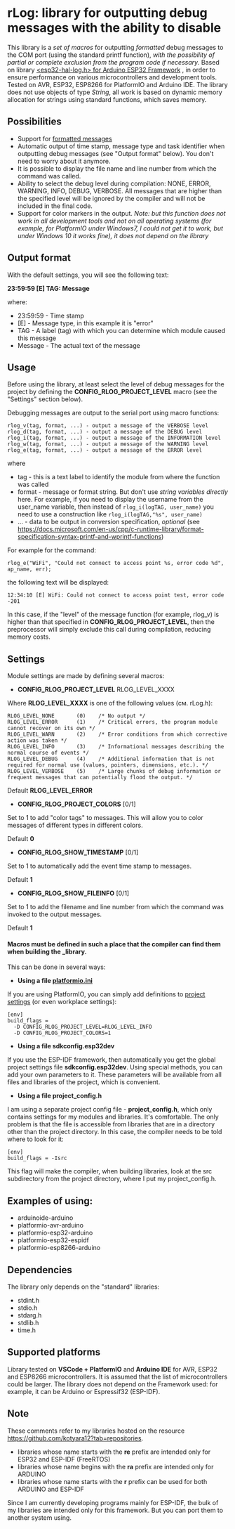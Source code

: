 # rLog: library for outputting debug messages with the ability to disable

This library is a _set of macros_ for outputting _formatted_ debug messages to the COM port (using the standard printf function), _with the possibility of partial or complete exclusion from the program code if necessary_. Based on library [<esp32-hal-log.h> for Arduino ESP32 Framework](https://github.com/espressif/arduino-esp32/blob/master/cores/esp32/esp32-hal-log.h) , in order to ensure performance on various microcontrollers and development tools. Tested on AVR, ESP32, ESP8266 for PlatformIO and Arduino IDE. The library does not use objects of type _String_, all work is based on dynamic memory allocation for strings using standard functions, which saves memory.

## Possibilities
* Support for [formatted messages](https://docs.microsoft.com/en-us/cpp/c-runtime-library/format-specification-syntax-printf-and-wprintf-functions?view=msvc-170)
* Automatic output of time stamp, message type and task identifier when outputting debug messages (see "Output format" below). You don't need to worry about it anymore.
* It is possible to display the file name and line number from which the command was called.
* Ability to select the debug level during compilation: NONE, ERROR, WARNING, INFO, DEBUG, VERBOSE. All messages that are higher than the specified level will be ignored by the compiler and will not be included in the final code.
* Support for color markers in the output. _Note: but this function does not work in all development tools and not on all operating systems (for example, for PlatformIO under Windows7, I could not get it to work, but under Windows 10 it works fine), it does not depend on the library_

## Output format
With the default settings, you will see the following text:

**23:59:59 [E] TAG: Message**

where:

* 23:59:59 - Time stamp
* [E] - Message type, in this example it is "error"
* TAG - A label (tag) with which you can determine which module caused this message
* Message - The actual text of the message

## Usage
Before using the library, at least select the level of debug messages for the project by defining the **CONFIG_RLOG_PROJECT_LEVEL** macro (see the "Settings" section below).

Debugging messages are output to the serial port using macro functions:

```
rlog_v(tag, format, ...) - output a message of the VERBOSE level
rlog_d(tag, format, ...) - output a message of the DEBUG level
rlog_i(tag, format, ...) - output a message of the INFORMATION level
rlog_w(tag, format, ...) - output a message of the WARNING level
rlog_e(tag, format, ...) - output a message of the ERROR level
```

where

* tag - this is a text label to identify the module from where the function was called
* format - message or format string. But don't use _string variables directly_ here. For example, if you need to display the username from the user_name variable, then instead of `rlog_i(logTAG, user_name)` you need to use a construction like `rlog_i(logTAG,"%s", user_name)`
* ... - data to be output in conversion specification, _optional_ (see https://docs.microsoft.com/en-us/cpp/c-runtime-library/format-specification-syntax-printf-and-wprintf-functions)

For example for the command:

```
rlog_e("WiFi", "Could not connect to access point %s, error code %d", ap_name, err);
```

the following text will be displayed:

```
12:34:10 [E] WiFi: Could not connect to access point test, error code -201
```

In this case, if the "level" of the message function (for example, rlog_v) is higher than that specified in **CONFIG_RLOG_PROJECT_LEVEL**, then the preprocessor will simply exclude this call during compilation, reducing memory costs.

## Settings
Module settings are made by defining several macros:

* **CONFIG_RLOG_PROJECT_LEVEL** RLOG_LEVEL_XXXX

Where **RLOG_LEVEL_XXXX** is one of the following values (см. rLog.h):

```
RLOG_LEVEL_NONE       (0)    /* No output */
RLOG_LEVEL_ERROR      (1)    /* Critical errors, the program module cannot recover on its own */
RLOG_LEVEL_WARN       (2)    /* Error conditions from which corrective action was taken */
RLOG_LEVEL_INFO       (3)    /* Informational messages describing the normal course of events */
RLOG_LEVEL_DEBUG      (4)    /* Additional information that is not required for normal use (values, pointers, dimensions, etc.). */
RLOG_LEVEL_VERBOSE    (5)    /* Large chunks of debug information or frequent messages that can potentially flood the output. */
```

Default **RLOG_LEVEL_ERROR**

* **CONFIG_RLOG_PROJECT_COLORS** [0/1]

Set to 1 to add "color tags" to messages. This will allow you to color messages of different types in different colors.

Default **0**

* **CONFIG_RLOG_SHOW_TIMESTAMP** [0/1]

Set to 1 to automatically add the event time stamp to messages.

Default **1**

* **CONFIG_RLOG_SHOW_FILEINFO** [0/1]

Set to 1 to add the filename and line number from which the command was invoked to the output messages.

Default **1**

#### Macros must be defined in such a place that the compiler can find them when building the _library.

This can be done in several ways:

* **Using a file [platformio.ini](https://docs.platformio.org/page/projectconf.html)**

If you are using PlatformIO, you can simply add definitions to [project settings](https://docs.platformio.org/en/latest/projectconf/section_env_build.html#build-flags) (or even workplace settings):

```
[env]
build_flags = 
  -D CONFIG_RLOG_PROJECT_LEVEL=RLOG_LEVEL_INFO
  -D CONFIG_RLOG_PROJECT_COLORS=1
```

* **Using a file sdkconfig.esp32dev**

If you use the ESP-IDF framework, then automatically you get the global project settings file **sdkconfig.esp32dev**. Using special methods, you can add your own parameters to it. These parameters will be available from all files and libraries of the project, which is convenient.

* **Using a file project_config.h**

I am using a separate project config file - **project_config.h**, which only contains settings for my modules and libraries. It's comfortable. The only problem is that the file is accessible from libraries that are in a directory other than the project directory. In this case, the compiler needs to be told where to look for it:

```
[env]
build_flags = -Isrc 
```	

This flag will make the compiler, when building libraries, look at the src subdirectory from the project directory, where I put my project_config.h.

## Examples of using:
* arduinoide-arduino
* platformio-avr-arduino
* platformio-esp32-arduino
* platformio-esp32-espidf
* platformio-esp8266-arduino

## Dependencies
The library only depends on the "standard" libraries:
* stdint.h
* stdio.h
* stdarg.h
* stdlib.h
* time.h

## Supported platforms
Library tested on **VSCode + PlatformIO** and **Arduino IDE** for AVR, ESP32 and ESP8266 microcontrollers. It is assumed that the list of microcontrollers could be larger. The library does not depend on the Framework used: for example, it can be Arduino or Espressif32 (ESP-IDF).

## Note
These comments refer to my libraries hosted on the resource https://github.com/kotyara12?tab=repositories.

- libraries whose name starts with the **re** prefix are intended only for ESP32 and ESP-IDF (FreeRTOS)
- libraries whose name begins with the **ra** prefix are intended only for ARDUINO
- libraries whose name starts with the **r** prefix can be used for both ARDUINO and ESP-IDF

Since I am currently developing programs mainly for ESP-IDF, the bulk of my libraries are intended only for this framework. But you can port them to another system using.